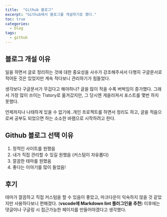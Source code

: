 ```yaml
---
title:  "Github 블로그"
excerpt: "Github에서 블로그를 개설하기로 했다."
toc: true
categories:
  - blog
tags:
  - github
---
```


## 블로그 개설 이유
일을 하면서 글로 정리하는 것에 대한 중요성을 사수가 강조해주셔서 다행히 구글문서로 적어둔 것은 있었지만 계속 적다보니 관리하기가 힘들었다.

생각보다 구글문서가 무겁다고 해야하나? 글을 많이 적을 수록 버벅임이 증가했다. 그래서 가장 많이 쓰이는 Tistory로 옮겨갔지만, 그 당시엔 게을러져서 포스트를 몇번 하지 못했다.

언제까지나 나태하게 있을 수 없기에..개인 프로젝트를 하면서 정리도 하고, 글을 적음으로써 공부도 되었으면 하는 소소한 바램으로 시작하려고 한다. 


## Github 블로그 선택 이유
1. 정적인 사이트를 원했음
2. 내가 직접 관리할 수 있길 원했음 (커스텀이 자유롭다)
3. 깔끔한 테마를 원했음
4. 좋다는 이야기를 많이 들었음!


## 후기
테마가 깔끔하고 직접 커스텀을 할 수 있음이 좋았고, 마크다운이 익숙하지 않을 것 같았지만 사용하다보니 편해졌다. (**vscode에 Markdown lint 플러그인을 추천**) 이후에는 댓글이나 구글링 시 접근가능한 페이지를 만들어야겠다고 생각했다.
